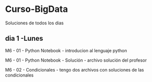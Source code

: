 # Curso-BigData

Soluciones de todos los dias

## dia 1 -Lunes
M6 - 01 - Python Notebook                        - introducion al lenguaje python  

M6 - 01 - Python Notebook - Solución             - archivo solución del profesor  

M6 - 02 - Condicionales                          - tengo dos archivos con soluciones de las condicionales  

